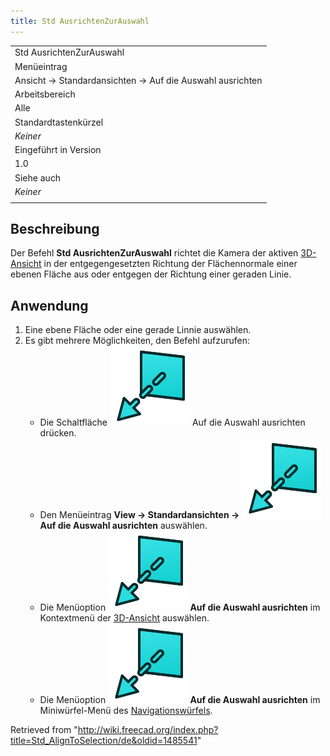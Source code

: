 ```yaml
---
title: Std AusrichtenZurAuswahl
---
```


|                                                          |
| -------------------------------------------------------- |
| Std AusrichtenZurAuswahl                                 |
| Menüeintrag                                              |
| Ansicht → Standardansichten → Auf die Auswahl ausrichten |
| Arbeitsbereich                                           |
| Alle                                                     |
| Standardtastenkürzel                                     |
| _Keiner_                                                 |
| Eingeführt in Version                                    |
| 1.0                                                      |
| Siehe auch                                               |
| _Keiner_                                                 |
|                                                          |

## Beschreibung

Der Befehl **Std AusrichtenZurAuswahl** richtet die Kamera der aktiven [3D-Ansicht](/3D_view/de "3D view/de") in der entgegengesetzten Richtung der Flächennormale einer ebenen Fläche aus oder entgegen der Richtung einer geraden Linie.

## Anwendung

1. Eine ebene Fläche oder eine gerade Linnie auswählen.
2. Es gibt mehrere Möglichkeiten, den Befehl aufzurufen:
   - Die Schaltfläche ![](/src/assets/images/Std_AlignToSelection.svg) Auf die Auswahl ausrichten drücken.
   - Den Menüeintrag **View → Standardansichten → ![](/src/assets/images/Std_AlignToSelection.svg) Auf die Auswahl ausrichten** auswählen.
   - Die Menüoption **![](/src/assets/images/Std_AlignToSelection.svg) Auf die Auswahl ausrichten** im Kontextmenü der [3D-Ansicht](/3D_view/de "3D view/de") auswählen.
   - Die Menüoption **![](/src/assets/images/Std_AlignToSelection.svg) Auf die Auswahl ausrichten** im Miniwürfel-Menü des [Navigationswürfels](/Navigation_Cube/de "Navigation Cube/de").

Retrieved from "<http://wiki.freecad.org/index.php?title=Std_AlignToSelection/de&oldid=1485541>"
